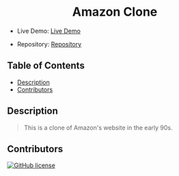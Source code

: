 <div align="center">

# Amazon Clone

</div>

- Live Demo: [Live Demo]()

- Repository: [Repository](https://github.com/lbarnes86/amazon-clone)

## Table of Contents

- [Description](#description)
- [Contributors](#contributors)


## Description

>This is a clone of Amazon's website in the early 90s.


## Contributors

[![GitHub license](https://img.shields.io/badge/Made%20by-Lloyd%20Barnes-ab8c9b?style=flat&logo=github)](https://github.com/lbarnes86)

